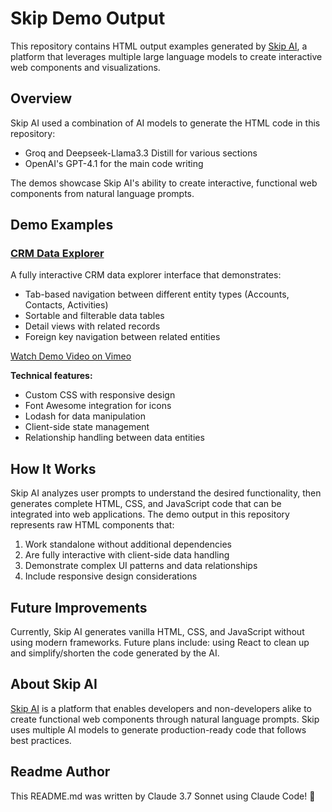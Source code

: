 # Skip Demo Output

This repository contains HTML output examples generated by [Skip AI](https://www.askskip.ai), a platform that leverages multiple large language models to create interactive web components and visualizations.

## Overview

Skip AI used a combination of AI models to generate the HTML code in this repository:
- Groq and Deepseek-Llama3.3 Distill for various sections
- OpenAI's GPT-4.1 for the main code writing

The demos showcase Skip AI's ability to create interactive, functional web components from natural language prompts.

## Demo Examples

### [CRM Data Explorer](./demo_1.html)

A fully interactive CRM data explorer interface that demonstrates:
- Tab-based navigation between different entity types (Accounts, Contacts, Activities)
- Sortable and filterable data tables
- Detail views with related records
- Foreign key navigation between related entities

[Watch Demo Video on Vimeo](https://vimeo.com/1085512659/b2b8849506?share=copy)

**Technical features:**
- Custom CSS with responsive design
- Font Awesome integration for icons
- Lodash for data manipulation
- Client-side state management
- Relationship handling between data entities

## How It Works

Skip AI analyzes user prompts to understand the desired functionality, then generates complete HTML, CSS, and JavaScript code that can be integrated into web applications. The demo output in this repository represents raw HTML components that:

1. Work standalone without additional dependencies
2. Are fully interactive with client-side data handling
3. Demonstrate complex UI patterns and data relationships
4. Include responsive design considerations

## Future Improvements

Currently, Skip AI generates vanilla HTML, CSS, and JavaScript without using modern frameworks. Future plans include: using React to clean up and simplify/shorten the code generated by the AI.
 
## About Skip AI

[Skip AI](https://www.askskip.ai) is a platform that enables developers and non-developers alike to create functional web components through natural language prompts. Skip uses multiple AI models to generate production-ready code that follows best practices.

## Readme Author

This README.md was written by Claude 3.7 Sonnet using Claude Code! 🤖  
